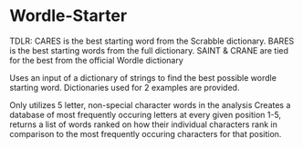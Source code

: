 # Wordle-Starter
TDLR:
CARES is the best starting word from the Scrabble dictionary.
BARES is the best starting words from the full dictionary.
SAINT & CRANE are tied for the best from the official Wordle dictionary

Uses an input of a dictionary of strings to find the best possible wordle starting word. Dictionaries used for 2 examples are provided. 

Only utilizes 5 letter, non-special character words in the analysis
Creates a database of most frequently occuring letters at every given position 1-5, returns a list of words ranked on how their individual characters rank in comparison to the most frequently occuring characters for that position.
